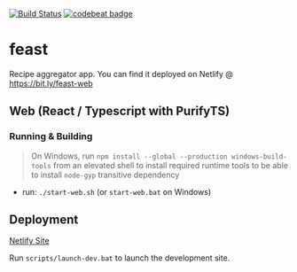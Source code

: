 [![Build Status](https://travis-ci.org/ddubson-feast-app/feast.svg?branch=master)](https://travis-ci.org/ddubson-feast-app/feast)
[![codebeat badge](https://codebeat.co/badges/b17a78c2-c882-4976-b308-7cd50e10a1f4)](https://codebeat.co/projects/github-com-ddubson-feast-app-feast-master)

# feast

Recipe aggregator app. You can find it deployed on Netlify @ https://bit.ly/feast-web

## Web (React / Typescript with PurifyTS)

### Running & Building

> On Windows, run `npm install --global --production windows-build-tools` from an elevated shell to install required 
> runtime tools to be able to install `node-gyp` transitive dependency

- run: `./start-web.sh` (or `start-web.bat` on Windows)

## Deployment

[Netlify Site](https://app.netlify.com/sites/feast-web/overview)

Run `scripts/launch-dev.bat` to launch the development site.
